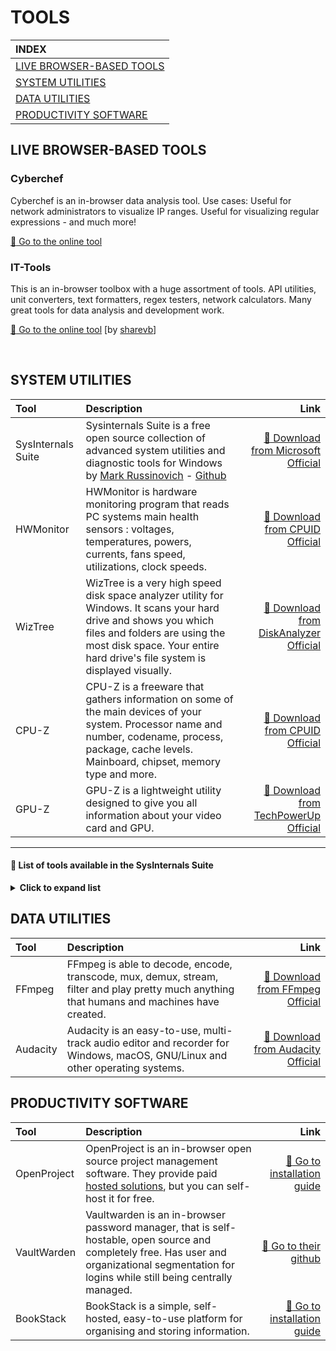 
TOOLS
====
|INDEX|
|:--|
|[LIVE BROWSER-BASED TOOLS](#LIVE-BROWSER-BASED-TOOLS)|
|[SYSTEM UTILITIES](#SYSTEM-UTILITIES)|
|[DATA UTILITIES](#DATA-UTILITIES)|
|[PRODUCTIVITY SOFTWARE](#PRODUCTIVITY-SOFTWARE)|


## LIVE BROWSER-BASED TOOLS

### Cyberchef

Cyberchef is an in-browser data analysis tool. 
Use cases: Useful for network administrators to visualize IP ranges. Useful for visualizing regular expressions - and much more!

[:link: Go to the online tool](https://cyberchef.vaultwarden.ca/cyberchef)

### IT-Tools

This is an in-browser toolbox with a huge assortment of tools. API utilities, unit converters, text formatters, regex testers, network calculators. Many great tools for data analysis and development work.

[:link: Go to the online tool](https://sharevb-it-tools.vercel.app/) [by [sharevb](https://github.com/sharevb)]

&nbsp;

## SYSTEM UTILITIES

|Tool|Description|Link|
|:--|:--|--:|
|SysInternals Suite|Sysinternals Suite is a free open source collection of advanced system utilities and diagnostic tools for Windows by [Mark Russinovich](https://learn.microsoft.com/en-us/sysinternals/) - [Github](https://github.com/Sysinternals/)|[:floppy_disk: Download from Microsoft Official](https://learn.microsoft.com/en-us/sysinternals/downloads/)|
|HWMonitor|HWMonitor is hardware monitoring program that reads PC systems main health sensors : voltages, temperatures, powers, currents, fans speed, utilizations, clock speeds.|[:floppy_disk: Download from CPUID Official](https://www.cpuid.com/softwares/hwmonitor.html)|
|WizTree|WizTree is a very high speed disk space analyzer utility for Windows. It scans your hard drive and shows you which files and folders are using the most disk space. Your entire hard drive's file system is displayed visually.|[:floppy_disk: Download from DiskAnalyzer Official](https://www.diskanalyzer.com/download)|
|CPU-Z|CPU-Z is a freeware that gathers information on some of the main devices of your system. Processor name and number, codename, process, package, cache levels. Mainboard, chipset, memory type and more.|[:floppy_disk: Download from CPUID Official](https://www.cpuid.com/softwares/cpu-z.html)|
|GPU-Z|GPU-Z is a lightweight utility designed to give you all information about your video card and GPU.|[:floppy_disk: Download from TechPowerUp Official](https://www.techpowerup.com/download/techpowerup-gpu-z/)|
***

####  :card_index: List of tools available in the SysInternals Suite
<details>
<summary><strong>Click to expand list</strong></summary>

| Tool | Description |
| :-- | :-- |
| Process Explorer          | Advanced Task Manager showing processes, DLLs, handles |
| Process Monitor (ProcMon) | Real-time file, registry, process/thread activity      |
| PsExec                    | Run processes remotely or as SYSTEM/hidden user        |
| PsList                    | Display detailed process statistics                    |
| PsKill                    | Terminate processes locally or remotely                |
| PsSuspend                 | Suspend/resume processes                               |
| PsGetSid                  | Display machine or user SID                            |
| PsInfo                    | System info: uptime, memory, patch level               |
| PsLoggedOn                | Show logged-on users                                   |
| PsLogList                 | Dump event logs                                        |
| PsService                 | Query/control Windows services                         |
| AccessChk                 | Show effective permissions for files/objects           |
| AccessEnum                | Report folder/file permission issues                   |
| Streams                   | Detect/remove NTFS alternate data streams              |
| SDelete                   | Secure delete files or free space                      |
| Contig                    | Defragment a single file                               |
| DiskView                  | Graphical disk sector viewer                           |
| Disk Usage (DU)           | Show folder/file sizes                                 |
| Sync                      | Flush cached file data to disk                         |
| TCPView                   | Show active TCP/UDP connections                        |
| PsPing                    | Advanced ping with latency/bandwidth tests             |
| PortMon                   | Monitor serial/parallel port activity                  |
| Autoruns                  | Show/manage everything that auto-starts                |
| LogonSessions             | Show active logon sessions and processes               |
| ShellRunas                | Run a program as another user                          |
| BgInfo                    | Display system info on the desktop                     |
| Desktops                  | Create/manage multiple virtual desktops                |
| ZoomIt                    | Zoom and annotate the screen                           |
| Handle                    | Show open file/object handles by process               |
| LoadOrder                 | Show driver and service load order                     |
| VMMap                     | Analyze process virtual/physical memory                |
| RAMMap                    | Detailed physical memory analysis                      |
| Coreinfo                  | Display CPU topology and cache info                    |
| LiveKd                    | Run kernel debugger on a live system                   |
| NotMyFault                | Crash/hang Windows for testing                         |
| Strings                   | Extract readable text from binaries                    |
| WhoIs                     | Query domain registration info                         |
***
</details>

## DATA UTILITIES

|Tool|Description|Link|
|:--|:--|--:|
|FFmpeg|FFmpeg is able to decode, encode, transcode, mux, demux, stream, filter and play pretty much anything that humans and machines have created.|[:floppy_disk: Download from FFmpeg Official](https://ffmpeg.org/download.html)|
|Audacity|Audacity is an easy-to-use, multi-track audio editor and recorder for Windows, macOS, GNU/Linux and other operating systems.|[:floppy_disk: Download from Audacity Official](https://www.audacityteam.org/download/windows/)|

## PRODUCTIVITY SOFTWARE

|Tool|Description|Link|
|:--|:--|--:|
|OpenProject|OpenProject is an in-browser open source project management software. They provide paid [hosted solutions](https://www.openproject.org/pricing/), but you can self-host it for free.|[:floppy_disk: Go to installation guide](https://www.openproject.org/docs/installation-and-operations/installation/)|
|VaultWarden|Vaultwarden is an in-browser password manager, that is self-hostable, open source and completely free. Has user and organizational segmentation for logins while still being centrally managed.|[:floppy_disk: Go to their github](https://github.com/dani-garcia/vaultwarden)|
|BookStack|BookStack is a simple, self-hosted, easy-to-use platform for organising and storing information.|[:floppy_disk: Go to installation guide](https://www.bookstackapp.com/docs/admin/installation/)|



